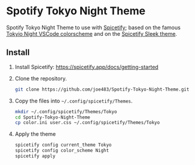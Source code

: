 # Spotify Tokyo Night Theme

Spotify Tokyo Night Theme to use with [Spicetify](https://spicetify.app/); based on the famous [Tokyio Night VSCode colorscheme](https://github.com/enkia/tokyo-night-vscode-theme#color-palette) and on the [Spicetify Sleek theme](https://github.com/spicetify/spicetify-themes/blob/master/THEMES.md#sleek).

## Install

1. Install Spicetify: https://spicetify.app/docs/getting-started

2. Clone the repository.

   ````bash
   git clone https://github.com/joe483/Spotify-Tokyo-Night-Theme.git
   ````

3. Copy the files into `~/.config/spicetify/Themes`.

   ````bash
   mkdir ~/.config/spicetify/Themes/Tokyo
   cd Spotify-Tokyo-Night-Theme
   cp color.ini user.css ~/.config/spicetify/Themes/Tokyo
   ````

4. Apply the theme

   ````bash
   spicetify config current_theme Tokyo
   spicetify config color_scheme Night
   spicetify apply
   ````
